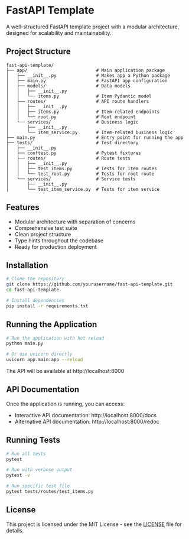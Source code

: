 # FastAPI Template

A well-structured FastAPI template project with a modular architecture, designed for scalability and maintainability.

## Project Structure

```
fast-api-template/
├── app/                          # Main application package
│   ├── __init__.py               # Makes app a Python package
│   ├── main.py                   # FastAPI app configuration
│   ├── models/                   # Data models
│   │   ├── __init__.py
│   │   └── items.py              # Item Pydantic model
│   ├── routes/                   # API route handlers
│   │   ├── __init__.py
│   │   ├── items.py              # Item-related endpoints
│   │   └── root.py               # Root endpoint
│   └── services/                 # Business logic
│       ├── __init__.py
│       └── item_service.py       # Item-related business logic
├── main.py                       # Entry point for running the app
├── tests/                        # Test directory
│   ├── __init__.py
│   ├── conftest.py               # Pytest fixtures
│   ├── routes/                   # Route tests
│   │   ├── __init__.py
│   │   ├── test_items.py         # Tests for item routes
│   │   └── test_root.py          # Tests for root route
│   └── services/                 # Service tests
│       ├── __init__.py
│       └── test_item_service.py  # Tests for item service
```

## Features

- Modular architecture with separation of concerns
- Comprehensive test suite
- Clean project structure
- Type hints throughout the codebase
- Ready for production deployment

## Installation

```bash
# Clone the repository
git clone https://github.com/yourusername/fast-api-template.git
cd fast-api-template

# Install dependencies
pip install -r requirements.txt
```

## Running the Application

```bash
# Run the application with hot reload
python main.py

# Or use uvicorn directly
uvicorn app.main:app --reload
```

The API will be available at http://localhost:8000

## API Documentation

Once the application is running, you can access:
- Interactive API documentation: http://localhost:8000/docs
- Alternative API documentation: http://localhost:8000/redoc

## Running Tests

```bash
# Run all tests
pytest

# Run with verbose output
pytest -v

# Run specific test file
pytest tests/routes/test_items.py
```

## License

This project is licensed under the MIT License - see the [LICENSE](LICENSE) file for details.
